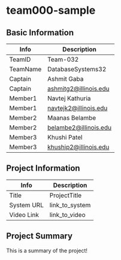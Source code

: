 # team000-sample

## Basic Information

|   Info      |        Description     |
| ----------- | ---------------------- |
| TeamID      |        Team-032        |
| TeamName    |    DatabaseSystems32   |
| Captain     |       Ashmit Gaba      |
| Captain     | ashmitg2@illinois.edu  |
| Member1     |     Navtej Kathuria    |
| Member1     | navtejk2@illinois.edu  |
| Member2     |     Maanas Belambe     |
| Member2     | belambe2@illinois.edu  |
| Member3     |      Khushi Patel      |
| Member3     | khuship2@illinois.edu  |

## Project Information

|   Info      |        Description     |
| ----------- | ---------------------- |
|  Title      |       ProjectTitle     |
| System URL  |      link_to_system    |
| Video Link  |      link_to_video     |

## Project Summary

This is a summary of the project!